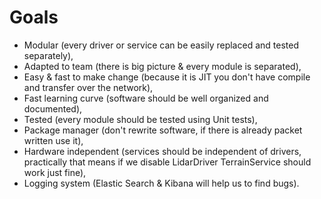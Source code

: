 # Goals
- Modular (every driver or service can be easily replaced and tested separately),
- Adapted to team (there is big picture & every module is separated),
- Easy & fast to make change (because it is JIT you don't have compile and transfer over the network),
- Fast learning curve (software should be well organized and documented),
- Tested (every module should be tested using Unit tests),
- Package manager (don't rewrite software, if there is already packet written use it),
- Hardware independent (services should be independent of drivers, 
    practically that means if we disable LidarDriver TerrainService should work just fine),
- Logging system (Elastic Search & Kibana will help us to find bugs).
